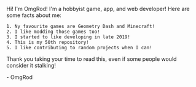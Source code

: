 Hi! I'm OmgRod! I'm a hobbyist game, app, and web developer! Here are some facts about me:

```
1. Ny favourite games are Geometry Dash and Minecraft!
2. I like modding those games too!
3. I started to like developing in late 2019!
4. This is my 50th repository!
5. I like contributing to random projects when I can!
```

Thank you taking your time to read this, even if some people would consider it stalking!

\- OmgRod